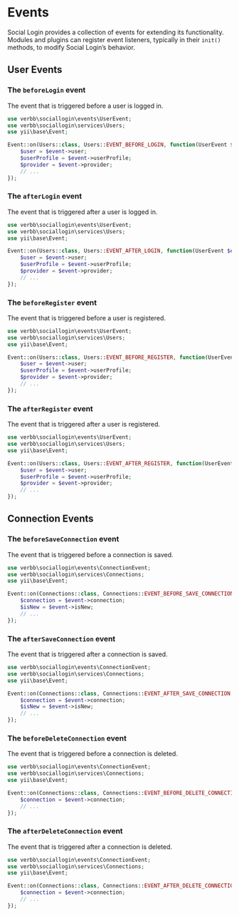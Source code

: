# Events
Social Login provides a collection of events for extending its functionality. Modules and plugins can register event listeners, typically in their `init()` methods, to modify Social Login’s behavior.

## User Events

### The `beforeLogin` event
The event that is triggered before a user is logged in.

```php
use verbb\sociallogin\events\UserEvent;
use verbb\sociallogin\services\Users;
use yii\base\Event;

Event::on(Users::class, Users::EVENT_BEFORE_LOGIN, function(UserEvent $event) {
    $user = $event->user;
    $userProfile = $event->userProfile;
    $provider = $event->provider;
    // ...
});
```

### The `afterLogin` event
The event that is triggered after a user is logged in.

```php
use verbb\sociallogin\events\UserEvent;
use verbb\sociallogin\services\Users;
use yii\base\Event;

Event::on(Users::class, Users::EVENT_AFTER_LOGIN, function(UserEvent $event) {
    $user = $event->user;
    $userProfile = $event->userProfile;
    $provider = $event->provider;
    // ...
});
```

### The `beforeRegister` event
The event that is triggered before a user is registered.

```php
use verbb\sociallogin\events\UserEvent;
use verbb\sociallogin\services\Users;
use yii\base\Event;

Event::on(Users::class, Users::EVENT_BEFORE_REGISTER, function(UserEvent $event) {
    $user = $event->user;
    $userProfile = $event->userProfile;
    $provider = $event->provider;
    // ...
});
```

### The `afterRegister` event
The event that is triggered after a user is registered.

```php
use verbb\sociallogin\events\UserEvent;
use verbb\sociallogin\services\Users;
use yii\base\Event;

Event::on(Users::class, Users::EVENT_AFTER_REGISTER, function(UserEvent $event) {
    $user = $event->user;
    $userProfile = $event->userProfile;
    $provider = $event->provider;
    // ...
});
```


## Connection Events

### The `beforeSaveConnection` event
The event that is triggered before a connection is saved.

```php
use verbb\sociallogin\events\ConnectionEvent;
use verbb\sociallogin\services\Connections;
use yii\base\Event;

Event::on(Connections::class, Connections::EVENT_BEFORE_SAVE_CONNECTION, function(ConnectionEvent $event) {
    $connection = $event->connection;
    $isNew = $event->isNew;
    // ...
});
```

### The `afterSaveConnection` event
The event that is triggered after a connection is saved.

```php
use verbb\sociallogin\events\ConnectionEvent;
use verbb\sociallogin\services\Connections;
use yii\base\Event;

Event::on(Connections::class, Connections::EVENT_AFTER_SAVE_CONNECTION, function(ConnectionEvent $event) {
    $connection = $event->connection;
    $isNew = $event->isNew;
    // ...
});
```

### The `beforeDeleteConnection` event
The event that is triggered before a connection is deleted.

```php
use verbb\sociallogin\events\ConnectionEvent;
use verbb\sociallogin\services\Connections;
use yii\base\Event;

Event::on(Connections::class, Connections::EVENT_BEFORE_DELETE_CONNECTION, function(ConnectionEvent $event) {
    $connection = $event->connection;
    // ...
});
```

### The `afterDeleteConnection` event
The event that is triggered after a connection is deleted.

```php
use verbb\sociallogin\events\ConnectionEvent;
use verbb\sociallogin\services\Connections;
use yii\base\Event;

Event::on(Connections::class, Connections::EVENT_AFTER_DELETE_CONNECTION, function(ConnectionEvent $event) {
    $connection = $event->connection;
    // ...
});
```
